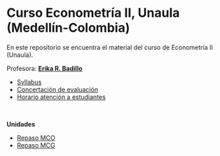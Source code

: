 # Curso Econometría II, Unaula (Medellín-Colombia)
En este repositorio se encuentra el material del curso de Econometría II (Unaula).

Profesora: [**Erika R. Badillo**](https://ebadilloe.github.io)

- [Syllabus](https://ebadilloe.github.io/EconometriaI/SYLLABUS.xlsx)<br>
- [Concertación de evaluación](https://ebadilloe.github.io/EconometriaI/Concertacionevaluacion.docx)<br>
- [Horario atención a estudiantes](https://ebadilloe.github.io/EconometriaI/Horarioatencion.docx)<br>
<br>

**Unidades** 

- [Repaso MCO](https://ebadilloe.github.io/EconometriaII/MCO/MCO.html)<br>
- [Repaso MCG](https://ebadilloe.github.io/EconometriaII/MCG/MCG.html)<br>
